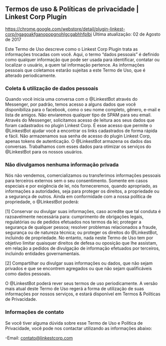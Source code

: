 
## Termos de uso & Políticas de privacidade | Linkest Corp Plugin
https://chrome.google.com/webstore/detail/plugin-linkest-corp/ngagoakfganopopgnohlgcgabhhfplbj
Última atualização: 02 de Agosto de 2017

Este Termo de Uso descreve como o Linkest Corp Plugin trata as informações trocadas com você. Aqui, o termo “dados pessoais” é definido como qualquer informação que pode ser usada para identificar, contatar ou localizar o usuário, a quem tal informação pertence. As informações pessoais que coletamos estarão sujeitas a este Termo de Uso, que é alterado periodicamente.


### Coleta & utilização de dados pessoais
Quando você inicia uma conversa com o @LinkestBot através do Messenger, por padrão, temos acesso a alguns dados que você disponibiliza para o facebook, como o seu nome completo, gênero, e-mail e lista de amigos. Não enviaremos qualquer tipo de SPAM para seu email.
Através do Messenger, solicitamos acesso de leitura aos seus dados que foram cadastrados no plugin Linkest Corp.  É esse acesso que permite o @LinkestBot  ajudar você a encontrar os links cadastrados de forma rápida e fácil. Não armazenamos sua senha de acesso do  plugin Linkest Corp, apenas tokens de autenticação.
O @LinkestBot armazena os dados das conversas. Trabalhamos com esses dados para otimizar os serviços do @LinkestBot para os nossos usuários.


### **Não divulgamos nenhuma informação privada** 
Nós não vendemos, comercializamos ou transferimos informações pessoais para terceiros externos sem o seu consentimento. 
Somente em casos especiais e por exigência de lei, nós forneceremos, quando apropriado, as informações a autoridades, seja para proteger os direitos, a propriedade ou a segurança de outros. Ainda em conformidade com a nossa política de propriedade, o @LinkestBot poderá: 

[1] Conservar ou divulgar suas informações, caso acredite que tal conduta é razoavelmente necessária para: cumprimento de obrigações legais, regulatórias ou de pedidos efetuados nos termos da lei; proteger a segurança de qualquer pessoa; resolver problemas relacionados a fraude, segurança ou de natureza técnica; ou proteger os direitos do @LinkestBot, incluindo de propriedade. No entanto, nada neste Termo de Uso tem por objetivo limitar quaisquer direitos de defesa ou oposição que lhe assistam, em relação a pedidos de divulgação de informação efetuados por terceiros, incluindo entidades governamentais.

[2] Compartilhar ou divulgar suas informações ou dados, que não sejam privados e que se encontrem agregados ou que não sejam qualificáveis como dados pessoais.


O @LinkestBot poderá rever seus termos de uso periodicamente. A versão mais atual deste Termo de Uso regerá a forma de utilização de suas informações por nossos serviços, e estará disponível em Termos & Políticas de Privacidade.

### **Informações de contato**
Se você tiver alguma dúvida sobre esse Termo de Uso e Política de Privacidade, você pode nos contactar utilizando as informações abaixo:

-Email: contato@linkestcorp.com


